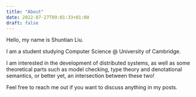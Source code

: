 ```yaml
---
title: "About"
date: 2022-07-27T09:01:33+01:00
draft: false
---
```


Hello, my name is Shuntian Liu.

I am a student studying Computer Science @ University of Cambridge.

I am interested in the development of distributed systems, as well as some theoretical
parts such as model checking, type theory and denotational semantics, or better
yet, an intersection between these two!

Feel free to reach me out if you want to discuss anything in my posts.